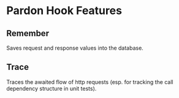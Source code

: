 # Pardon Hook Features

## Remember

Saves request and response values into the database.

## Trace

Traces the awaited flow of http requests (esp. for tracking the call dependency
structure in unit tests).
